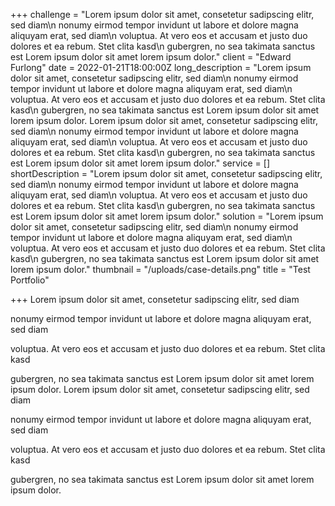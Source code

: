 +++
challenge = "Lorem ipsum dolor sit amet, consetetur sadipscing elitr, sed diam\n  nonumy eirmod tempor invidunt ut labore et dolore magna aliquyam erat, sed diam\n  voluptua. At vero eos et accusam et justo duo dolores et ea rebum. Stet clita kasd\n  gubergren, no sea takimata sanctus est Lorem ipsum dolor sit amet lorem ipsum dolor."
client = "Edward Furlong"
date = 2022-01-21T18:00:00Z
long_description = "Lorem ipsum dolor sit amet, consetetur sadipscing elitr, sed diam\n  nonumy eirmod tempor invidunt ut labore et dolore magna aliquyam erat, sed diam\n  voluptua. At vero eos et accusam et justo duo dolores et ea rebum. Stet clita kasd\n  gubergren, no sea takimata sanctus est Lorem ipsum dolor sit amet lorem ipsum dolor. Lorem ipsum dolor sit amet, consetetur sadipscing elitr, sed diam\n  nonumy eirmod tempor invidunt ut labore et dolore magna aliquyam erat, sed diam\n  voluptua. At vero eos et accusam et justo duo dolores et ea rebum. Stet clita kasd\n  gubergren, no sea takimata sanctus est Lorem ipsum dolor sit amet lorem ipsum dolor."
service = []
shortDescription = "Lorem ipsum dolor sit amet, consetetur sadipscing elitr, sed diam\n  nonumy eirmod tempor invidunt ut labore et dolore magna aliquyam erat, sed diam\n  voluptua. At vero eos et accusam et justo duo dolores et ea rebum. Stet clita kasd\n  gubergren, no sea takimata sanctus est Lorem ipsum dolor sit amet lorem ipsum dolor."
solution = "Lorem ipsum dolor sit amet, consetetur sadipscing elitr, sed diam\n  nonumy eirmod tempor invidunt ut labore et dolore magna aliquyam erat, sed diam\n  voluptua. At vero eos et accusam et justo duo dolores et ea rebum. Stet clita kasd\n  gubergren, no sea takimata sanctus est Lorem ipsum dolor sit amet lorem ipsum dolor."
thumbnail = "/uploads/case-details.png"
title = "Test Portfolio"

+++
Lorem ipsum dolor sit amet, consetetur sadipscing elitr, sed diam

  nonumy eirmod tempor invidunt ut labore et dolore magna aliquyam erat, sed diam

  voluptua. At vero eos et accusam et justo duo dolores et ea rebum. Stet clita kasd

  gubergren, no sea takimata sanctus est Lorem ipsum dolor sit amet lorem ipsum dolor. Lorem ipsum dolor sit amet, consetetur sadipscing elitr, sed diam

  nonumy eirmod tempor invidunt ut labore et dolore magna aliquyam erat, sed diam

  voluptua. At vero eos et accusam et justo duo dolores et ea rebum. Stet clita kasd

  gubergren, no sea takimata sanctus est Lorem ipsum dolor sit amet lorem ipsum dolor.